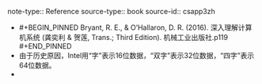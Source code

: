note-type:: Reference
source-type:: book
source-id:: csapp3zh

- #+BEGIN_PINNED
  Bryant, R. E., & O’Hallaron, D. R. (2016). 深入理解计算机系统 (龚奕利 & 贺莲, Trans.; Third Edition). 机械工业出版社.p119
  #+END_PINNED
- 由于历史原因，Intel用“字”表示16位数据，“双字”表示32位数据，“四字”表示64位数据。
-